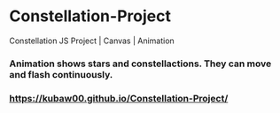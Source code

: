 # Constellation-Project
Constellation JS Project | Canvas | Animation
### Animation shows stars and constellactions. They can move and flash continuously.


###  https://kubaw00.github.io/Constellation-Project/
